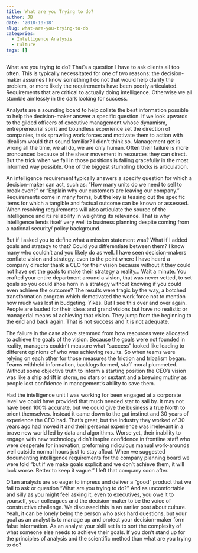 ```yaml
---
title: What are you Trying to do?
author: JB
date: '2018-10-18'
slug: what-are-you-trying-to-do
categories:
  - Intelligence Analysis
  - Culture
tags: []
---
```


What are you trying to do? That’s a question I have to ask clients all too often. This is typically necessitated for one of two reasons: the decision-maker assumes I know something I do not that would help clarify the problem, or more likely the requirements have been poorly articulated. Requirements that are critical to actually doing intelligence. Otherwise we all stumble aimlessly in the dark looking for success.

Analysts are a sounding board to help collate the best information possible to help the decision-maker answer a specific question. If we look upwards to the gilded officers of executive management whose dynamism, entrepreneurial spirit and boundless experience set the direction of companies, task sprawling work forces and motivate them to action with idealism would that sound familiar? I didn’t think so. Management get is wrong all the time, we all do, we are only human. Often their failure is more pronounced because of the shear movement in resources they can direct. But the trick when we fail in those positions is falling gracefully in the most informed way possible. One of the biggest stumbling blocks is articulation.

An intelligence requirement typically answers a specify question for which a decision-maker can act, such as: “How many units do we need to sell to break even?” or “Explain why our customers are leaving  our company.” Requirements come in many forms, but the key is teasing out the specific items for which a tangible and factual outcome can be known or assessed. When resolving requirements will also articulate the source of the intelligence and its reliability in weighting its relevance. That is why intelligence lends itself very well to business planning despite coming from a national security/ policy background. 

But if I asked you to define what a mission statement was? What if I added goals and strategy to that? Could you differentiate between them? I know many who couldn’t and you likely do as well. I have seen decision-makers conflate vision and strategy, even to the point where I have heard a company director thank a CEO for their vision because without it they could not have set the goals to make their strategy a reality… Wait a minute. You crafted your entire department around a vision, that was never vetted, to set goals so you could shoe horn in a strategy without knowing if you could even achieve the outcome? The results were tragic by the way, a botched transformation program which demotivated the work force not to mention how much was lost in budgeting. Yikes. But I see this over and over again. People are lauded for their ideas and grand visions but have no realistic or managerial means of achieving that vision. They jump from the beginning to the end and back again. That is not success and it is not adequate.

The failure in the case above stemmed from how resources were allocated to achieve the goals of the vision. Because the goals were not founded in reality, managers couldn’t measure what “success” looked like leading to different opinions of who was achieving results. So when teams  were relying on each other for those measures the friction and tribalism began. Teams withheld information, backlogs formed, staff moral plummeted. Without some objective truth to inform a starting position the CEO’s vision was like a ship adrift in storm, no stars or sextant and a brewing mutiny as people lost confidence in management’s ability to save them.

Had the intelligence unit I was working for been engaged at a corporate level we could have provided that much needed star to sail by. It may not have been 100% accurate, but we could give the business a true North to orient themselves. Instead it came down to the gut instinct and 30 years of experience the CEO had. That’s great, but the industry they worked of 30 years ago had moved it and their personal experience was irrelevant in a brave new world led by data and algorithms. Worse yet, their inability to engage with new technology didn’t inspire confidence in frontline staff who were desperate for innovation, preforming ridiculous manual work-arounds well outside normal hours just to stay afloat. When we suggested documenting intelligence requirements for the company planning board we were told “but if we make goals explicit and we don’t achieve them, it will look worse. Better to keep it vague.”  I left that company soon after.

Often analysts are so eager to impress and deliver a “good” product that we fail to ask or question “What are you trying to do?” And as uncomfortable and silly as you might feel asking it, even to executives, you owe it to yourself, your colleagues and the decision-maker to be the voice of constructive challenge. We discussed this in an earlier post about culture. Yeah, it can be lonely being the person who asks hard questions, but your goal as an analyst is to manage up and protect your decision-maker form false information. As an analyst your skill set is to sort the complexity of what someone else needs to achieve their goals. If you don’t stand up for the principles of analysis and the scientific method than what are you trying to do? 